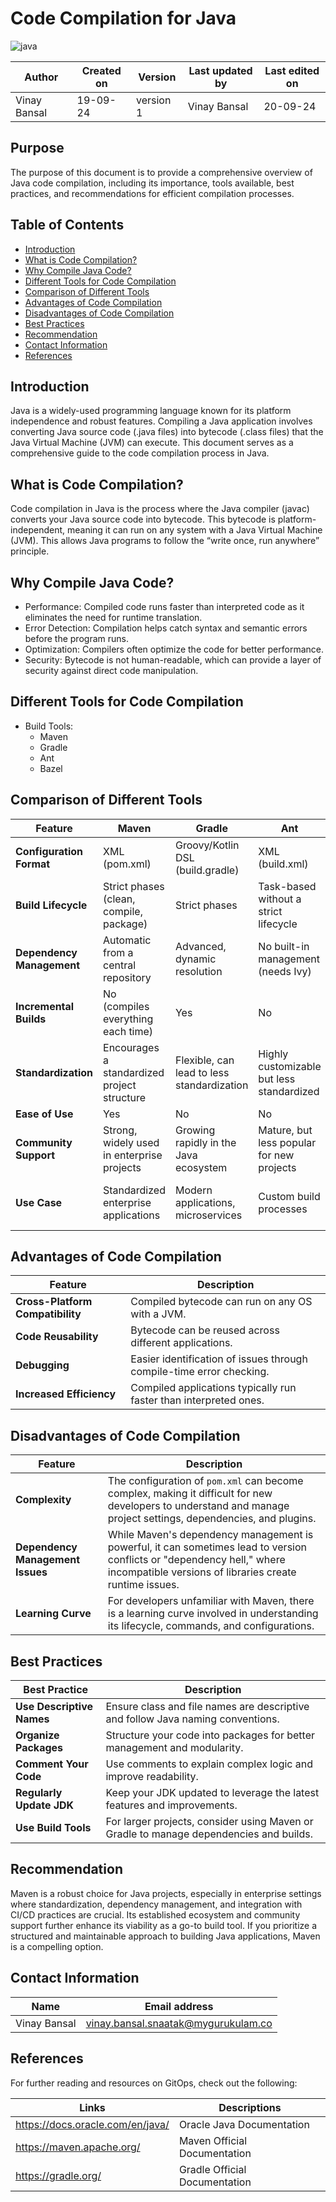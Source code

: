 # Code Compilation for Java
![java](https://github.com/user-attachments/assets/b07cbf43-b8ff-4e96-a6aa-7177d0be4ad4)


  | Author        | Created on | Version | Last updated by | Last edited on |
  |-------------|---------|-------------|-------------|---------|
  | Vinay Bansal | 19-09-24 | version 1 | Vinay Bansal | 20-09-24 |

## Purpose
The purpose of this document is to provide a comprehensive overview of Java code compilation, including its importance, tools available, best practices, and recommendations for efficient compilation processes.

## Table of Contents
- [Introduction](#introduction)
- [What is Code Compilation?](#what-is-code-compilation)
- [Why Compile Java Code?](#why-compile-java-code)
- [Different Tools for Code Compilation](#different-tools-for-code-compilation)
- [Comparison of Different Tools](#comparison-of-different-tools)
- [Advantages of Code Compilation](#advantages-of-code-compilation)
- [Disadvantages of Code Compilation](#disadvantages-of-code-compilation)
- [Best Practices](#best-practices)
- [Recommendation](#recommendation)
- [Contact Information](#contact-information)
- [References](#references)

## Introduction
Java is a widely-used programming language known for its platform independence and robust features. Compiling a Java application involves converting Java source code (.java files) into bytecode (.class files) that the Java Virtual Machine (JVM) can execute. This document serves as a comprehensive guide to the code compilation process in Java.

## What is Code Compilation?
Code compilation in Java is the process where the Java compiler (javac) converts your Java source code into bytecode. This bytecode is platform-independent, meaning it can run on any system with a Java Virtual Machine (JVM). This allows Java programs to follow the “write once, run anywhere” principle.

## Why Compile Java Code?
- Performance: Compiled code runs faster than interpreted code as it eliminates the need for runtime translation.
- Error Detection: Compilation helps catch syntax and semantic errors before the program runs.
- Optimization: Compilers often optimize the code for better performance.
- Security: Bytecode is not human-readable, which can provide a layer of security against direct code manipulation.

## Different Tools for Code Compilation
- Build Tools:
  - Maven 
  - Gradle
  - Ant
  - Bazel


## Comparison of Different Tools
| Feature                     | Maven                          | Gradle                     | Ant                        | Bazel                     |
|-----------------------------|--------------------------------|---------------------------|----------------------------|---------------------------|
| **Configuration Format**     | XML (pom.xml)                 | Groovy/Kotlin DSL (build.gradle) | XML (build.xml)            | Domain-specific language   |
| **Build Lifecycle**          | Strict phases (clean, compile, package) | Strict phases  | Task-based without a strict lifecycle | Fast and scalable, not phase-based |
| **Dependency Management**    | Automatic from a central repository | Advanced, dynamic resolution | No built-in management (needs Ivy) | Strong caching and dependency management |
| **Incremental Builds**       | No (compiles everything each time) | Yes                       | No                         | Yes                       |
| **Standardization**          | Encourages a standardized project structure | Flexible, can lead to less standardization | Highly customizable but less standardized | Good for complex projects |
| **Ease of Use**              | Yes        | No | No | No   |
| **Community Support**        | Strong, widely used in enterprise projects | Growing rapidly in the Java ecosystem | Mature, but less popular for new projects | Strong support from Google  |
| **Use Case**                | Standardized enterprise applications | Modern applications, microservices | Custom build processes      | Large applications needing fast builds |



## Advantages of Code Compilation
| Feature                     | Description                                          |
|-----------------------------|------------------------------------------------------|
| **Cross-Platform Compatibility** | Compiled bytecode can run on any OS with a JVM.    |
| **Code Reusability**        | Bytecode can be reused across different applications. |
| **Debugging**               | Easier identification of issues through compile-time error checking. |
| **Increased Efficiency**     | Compiled applications typically run faster than interpreted ones. |


## Disadvantages of Code Compilation
| Feature                     | Description                                                                                                                                              |
|----------------------------------|----------------------------------------------------------------------------------------------------------------------------------------------------------|
| **Complexity**                   | The configuration of `pom.xml` can become complex, making it difficult for new developers to understand and manage project settings, dependencies, and plugins. |
| **Dependency Management Issues** | While Maven's dependency management is powerful, it can sometimes lead to version conflicts or "dependency hell," where incompatible versions of libraries create runtime issues. |
| **Learning Curve**               | For developers unfamiliar with Maven, there is a learning curve involved in understanding its lifecycle, commands, and configurations.                   |



## Best Practices
| Best Practice                   | Description                                               |
|----------------------------------|-----------------------------------------------------------|
| **Use Descriptive Names**       | Ensure class and file names are descriptive and follow Java naming conventions. |
| **Organize Packages**           | Structure your code into packages for better management and modularity. |
| **Comment Your Code**           | Use comments to explain complex logic and improve readability. |
| **Regularly Update JDK**       | Keep your JDK updated to leverage the latest features and improvements. |
| **Use Build Tools**             | For larger projects, consider using Maven or Gradle to manage dependencies and builds. |

## Recommendation
Maven is a robust choice for Java projects, especially in enterprise settings where standardization, dependency management, and integration with CI/CD practices are crucial. Its established ecosystem and community support further enhance its viability as a go-to build tool. If you prioritize a structured and maintainable approach to building Java applications, Maven is a compelling option.


## Contact Information

| Name | Email address|
|------|---------------------|
| Vinay Bansal | vinay.bansal.snaatak@mygurukulam.co |

## References
For further reading and resources on GitOps, check out the following:

| Links | Descriptions|
|------|---------------------|
|https://docs.oracle.com/en/java/|Oracle Java Documentation|
|https://maven.apache.org/|Maven Official Documentation|
|https://gradle.org/|Gradle Official Documentation|
